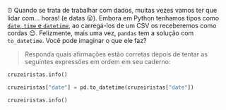 ⏰ Quando se trata de trabalhar com dados, muitas vezes vamos ter que lidar com... horas! (e datas 😛). Embora em Python tenhamos tipos como [`date`, `time` e `datetime`](https://docs.python.org/3/library/datetime.html), ao carregá-los de um CSV os receberemos como cordas 😔. Felizmente, mais uma vez, `pandas` tem a solução com `to_datetime`. Você pode imaginar o que ele faz?

> Responda quais afirmações estão corretas depois de tentar as seguintes expressões em ordem em seu caderno:
>
```python
cruzeiristas.info()
```
>
```python
cruzeiristas["date"] = pd.to_datetime(cruzeiristas["date"])
```
>
```python
cruzeiristas.info()
```